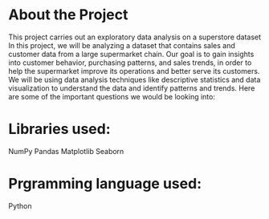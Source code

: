 # About the Project
This project carries out an exploratory data analysis on a superstore dataset
In this project, we will be analyzing a dataset that contains sales and customer data from a large supermarket chain. 
Our goal is to gain insights into customer behavior, purchasing patterns, and sales trends, in order to help the supermarket improve its operations and better serve its customers.
We will be using data analysis techniques like descriptive statistics and data visualization to understand the data and identify patterns and trends. 
Here are some of the important questions we would be looking into:


# Libraries used:
NumPy
Pandas
Matplotlib
Seaborn

# Prgramming language used:
Python
